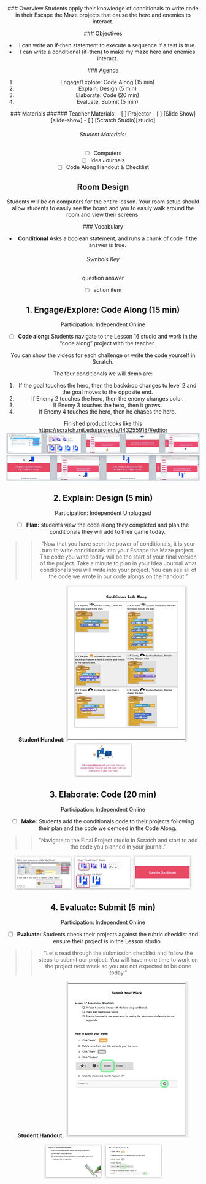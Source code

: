 <header class='header' title='Lesson 17' subtitle='Write Conditionals 2'/>

<notable>
<iconp src='/icons/activity.png'>### Overview</iconp>
Students apply their knowledge of conditionals to write code in their Escape the Maze projects that cause the hero and enemies to interact.

<iconp src='/icons/objectives.png'>### Objectives</iconp>
- I can write an if-then statement to execute a sequence if a test is true.
- I can write a conditional (if-then) to make my maze hero and enemies interact.

<iconp src='/icons/agenda.png'>### Agenda</iconp>
1. Engage/Explore: Code Along (15 min) 
1. Explain: Design (5 min)
1. Elaborate: Code (20 min)
1. Evaluate: Submit (5 min)

<note>
<iconp src='/icons/materials.png'>### Materials</iconp>
###### Teacher Materials:
- [ ] Projector
- [ ] [Slide Show][slide-show]
- [ ] [Scratch Studio][studio]

###### Student Materials: 
- [ ] Computers
- [ ] Idea Journals
- [ ] Code Along Handout & Checklist

</note>

## Room Design
Students will be on computers for the entire lesson. Your room setup should allow students to easily see the board and you to easily walk around the room and view their screens.

<note>

<iconp src='/icons/vocab.png'>### Vocabulary</iconp>

- **Conditional** Asks a boolean statement, and runs a chunk of code if the answer is true.

</note>

###### Symbols Key

<iconp ml='1.65em' type='question'>question</iconp>
<iconp ml='1.65em' type='answer'>answer</iconp>
- [ ] action item


<pagebreak/>

## 1. Engage/Explore: Code Along (15 min)
Participation: Independent Online

- [ ] **Code along:** Students navigate to the Lesson 16 studio and work in the “code along” project with the teacher. 

<note type="tip">You can show the videos for each challenge or write the code yourself in Scratch.</note>

The four conditionals we will demo are: 
1. If the goal touches the hero, then the backdrop changes to level 2 and the goal moves to the opposite end.
1. If Enemy 2 touches the hero, then the enemy changes color.
1. If Enemy 3 touches the hero, then it grows.
1. If Enemy 4 touches the hero, then he chases the hero.

Finished product looks like this https://scratch.mit.edu/projects/143255918/#editor
<br/>
![Slides-codealong1](./images/codealong1.jpeg)
![Slides-codealong2](./images/codealong2.jpeg)

## 2. Explain: Design (5 min)
Participation: Independent Unplugged

- [ ] **Plan:** students view the code along they completed and plan the conditionals they will add to their game today. 

> > “Now that you have seen the power of conditionals, it is your turn to write conditionals into your Escape the Maze project. The code you write today will be the start of your final version of the project. Take a minute to plan in your Idea Journal what conditionals you will write into your project. You can see all of the code we wrote in our code alongs on the handout.”

**Student Handout:**
![Handout1](./images/Handout1.jpeg)
<note>![Slides-design](./images/plan.jpeg)</note>

## 3. Elaborate: Code (20 min) 
Participation: Independent Online

- [ ] **Make:** Students add the conditionals code to their projects following their plan and the code we demoed in the Code Along.

> > “Navigate to the Final Project studio in Scratch and start to add the code you planned in your journal.”

<note>![Slides-code1](./images/Code1.jpeg)
![Slides-code2](./images/Code2.jpeg)
![Slides-code3](./images/Code3.jpeg)
</note>

## 4. Evaluate: Submit (5 min)
Participation: Independent Online

- [ ] **Evaluate:** Students check their projects against the rubric checklist and ensure their project is in the Lesson studio.

> > “Let’s read through the submission checklist and follow the steps to submit our project. You will have more time to work on the project next week so you are not expected to be done today.”

**Student Handout:**
![Handout2](./images/Handout2.jpeg)

<note>![Slides-submit1](./images/submit1.jpeg)
![Slides-submit2](./images/submit2.jpeg)
</note>

</notable>

[slide-show]: https://drive.google.com/file/d/0B2wBzr9vcXjPSkdTbThzcmQzRTQ/view?usp=sharing
[studio]: https://scratch.mit.edu/studios/3755751/
 
